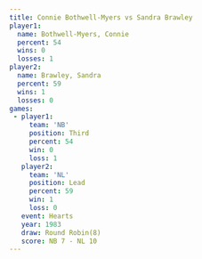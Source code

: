 ```yaml
---
title: Connie Bothwell-Myers vs Sandra Brawley
player1:                      
  name: Bothwell-Myers, Connie
  percent: 54                 
  wins: 0                     
  losses: 1                   
player2:                      
  name: Brawley, Sandra       
  percent: 59                 
  wins: 1                     
  losses: 0                   
games:
 - player1:         
     team: 'NB'     
     position: Third
     percent: 54    
     win: 0         
     loss: 1        
   player2:        
     team: 'NL'    
     position: Lead
     percent: 59   
     win: 1        
     loss: 0       
   event: Hearts       
   year: 1983          
   draw: Round Robin(8)
   score: NB 7 - NL 10 
---
```


